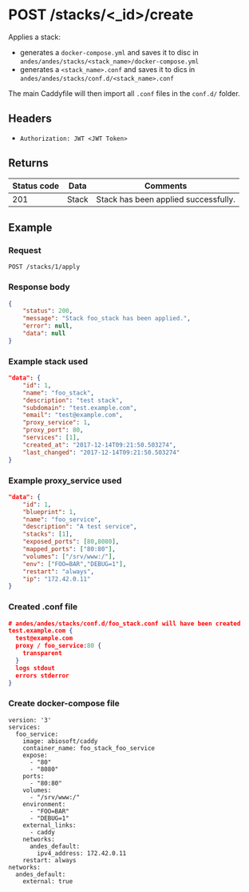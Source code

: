 # POST /stacks/<_id>/create
Applies a stack: 

* generates a `docker-compose.yml` and saves it to disc in `andes/andes/stacks/<stack_name>/docker-compose.yml`
* generates a `<stack_name>.conf` and saves it to dics in `andes/andes/stacks/conf.d/<stack_name>.conf`

The main Caddyfile will then import all `.conf` files in the `conf.d/` folder.

## Headers
* `Authorization: JWT <JWT Token>`

## Returns
Status code | Data | Comments 
---|---|---
201|Stack|Stack has been applied successfully.

## Example
### Request
`POST /stacks/1/apply`

### Response body
```json
{
    "status": 200,
    "message": "Stack foo_stack has been applied.",
    "error": null,
    "data": null
}
```

### Example stack used
```json
"data": {
    "id": 1,
    "name": "foo_stack",
    "description": "test stack",
    "subdomain": "test.example.com",
    "email": "test@example.com",
    "proxy_service": 1,
    "proxy_port": 80,
    "services": [1],
    "created_at": "2017-12-14T09:21:50.503274",
    "last_changed": "2017-12-14T09:21:50.503274"
}
```

### Example proxy_service used
```json
"data": {
    "id": 1,
    "blueprint": 1,
    "name": "foo_service",
    "description": "A test service",
    "stacks": [1],
    "exposed_ports": [80,8080],
    "mapped_ports": ["80:80"],
    "volumes": ["/srv/www:/"],
    "env": ["FOO=BAR","DEBUG=1"],
    "restart": "always",
    "ip": "172.42.0.11"
}
```

### Created .conf file
```json
# andes/andes/stacks/conf.d/foo_stack.conf will have been created
test.example.com {
  test@example.com
  proxy / foo_service:80 {
    transparent
  }
  logs stdout
  errors stderror
}
```

### Create docker-compose file
```
version: '3'
services:
  foo_service:
    image: abiosoft/caddy
    container_name: foo_stack_foo_service
    expose:
      - "80"
      - "8080"
    ports:
      - "80:80"
    volumes:
      - "/srv/www:/"
    environment:
      - "FOO=BAR"
      - "DEBUG=1"
    external_links:
      - caddy
    networks:
      andes_default:
        ipv4_address: 172.42.0.11
    restart: always
networks:
  andes_default:
    external: true
```